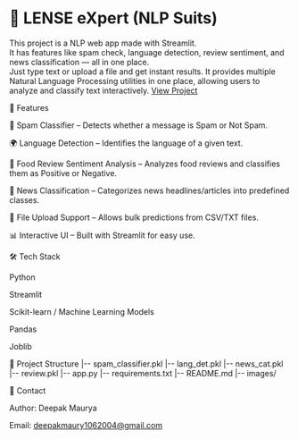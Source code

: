 # 🧠 LENSE eXpert (NLP Suits)

This project is a NLP web app made with Streamlit.  
It has features like spam check, language detection, review sentiment, and news classification — all in one place.  
Just type text or upload a file and get instant results.
It provides multiple Natural Language Processing utilities in one place, allowing users to analyze and classify text interactively.
<a href="https://lensml.streamlit.app/"> View Project</a>

🚀 Features

🤖 Spam Classifier – Detects whether a message is Spam or Not Spam.

🌍 Language Detection – Identifies the language of a given text.

🍔 Food Review Sentiment Analysis – Analyzes food reviews and classifies them as Positive or Negative.

📰 News Classification – Categorizes news headlines/articles into predefined classes.

📂 File Upload Support – Allows bulk predictions from CSV/TXT files.

📊 Interactive UI – Built with Streamlit for easy use.

🛠️ Tech Stack

Python

Streamlit

Scikit-learn / Machine Learning Models

Pandas

Joblib

📂 Project Structure
|-- spam_classifier.pkl
|-- lang_det.pkl
|-- news_cat.pkl
|-- review.pkl
|-- app.py
|-- requirements.txt
|-- README.md
|-- images/

📧 Contact

Author: Deepak Maurya

Email: deepakmaury1062004@gmail.com
